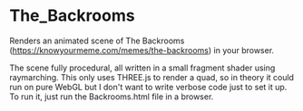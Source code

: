 # The_Backrooms
Renders an animated scene of The Backrooms (https://knowyourmeme.com/memes/the-backrooms) in your browser.

The scene fully procedural, all written in a small fragment shader using raymarching.
This only uses THREE.js to render a quad, so in theory it could run on pure WebGL but I don't want to write verbose code just to set it up.
To run it, just run the Backrooms.html file in a browser.
